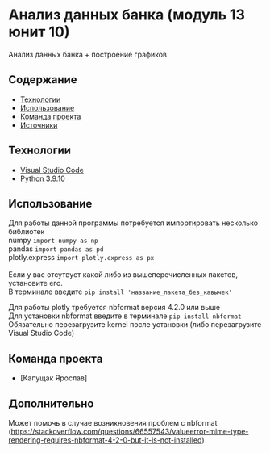 # Анализ данных банка (модуль 13 юнит 10)
Анализ данных банка + построение графиков

## Содержание
- [Технологии](#технологии)
- [Использование](#Использование)
- [Команда проекта](#команда-проекта)
- [Источники](#Источники)

## Технологии
- [Visual Studio Code](https://code.visualstudio.com/)
- [Python 3.9.10](https://www.python.org/downloads/release/python-3910/)

## Использование
Для работы данной программы потребуется импортировать несколько библиотек <br>
numpy ``` import numpy as np ``` <br>
pandas ``` import pandas as pd ``` <br>
plotly.express ``` import plotly.express as px ``` <br>
<br>
Если у вас отсутвует какой либо из вышеперечисленных пакетов, установите его. <br>
В терминале введите ``` pip install 'название_пакета_без_кавычек' ```<br>

Для работы plotly требуется nbformat версия 4.2.0 или выше <br>
Для установки nbformat введите в терминале ``` pip install nbformat ```
Обязательно перезагрузите kernel после установки (либо перезагрузите Visual Studio Code)

## Команда проекта

- [Капущак Ярослав]

## Дополнительно
Может помочь в случае возникновения проблем с nbformat (https://stackoverflow.com/questions/66557543/valueerror-mime-type-rendering-requires-nbformat-4-2-0-but-it-is-not-installed)

